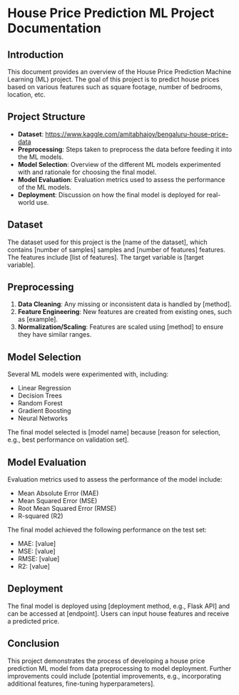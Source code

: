 # House Price Prediction ML Project Documentation

## Introduction
This document provides an overview of the House Price Prediction Machine Learning (ML) project. The goal of this project is to predict house prices based on various features such as square footage, number of bedrooms, location, etc. 

## Project Structure
- **Dataset**: https://www.kaggle.com/amitabhajoy/bengaluru-house-price-data
- **Preprocessing**: Steps taken to preprocess the data before feeding it into the ML models.
- **Model Selection**: Overview of the different ML models experimented with and rationale for choosing the final model.
- **Model Evaluation**: Evaluation metrics used to assess the performance of the ML models.
- **Deployment**: Discussion on how the final model is deployed for real-world use.

## Dataset
The dataset used for this project is the [name of the dataset], which contains [number of samples] samples and [number of features] features. The features include [list of features]. The target variable is [target variable].

## Preprocessing
1. **Data Cleaning**: Any missing or inconsistent data is handled by [method].
2. **Feature Engineering**: New features are created from existing ones, such as [example].
3. **Normalization/Scaling**: Features are scaled using [method] to ensure they have similar ranges.

## Model Selection
Several ML models were experimented with, including:
- Linear Regression
- Decision Trees
- Random Forest
- Gradient Boosting
- Neural Networks

The final model selected is [model name] because [reason for selection, e.g., best performance on validation set].

## Model Evaluation
Evaluation metrics used to assess the performance of the model include:
- Mean Absolute Error (MAE)
- Mean Squared Error (MSE)
- Root Mean Squared Error (RMSE)
- R-squared (R2)

The final model achieved the following performance on the test set:
- MAE: [value]
- MSE: [value]
- RMSE: [value]
- R2: [value]

## Deployment
The final model is deployed using [deployment method, e.g., Flask API] and can be accessed at [endpoint]. Users can input house features and receive a predicted price.

## Conclusion
This project demonstrates the process of developing a house price prediction ML model from data preprocessing to model deployment. Further improvements could include [potential improvements, e.g., incorporating additional features, fine-tuning hyperparameters].

